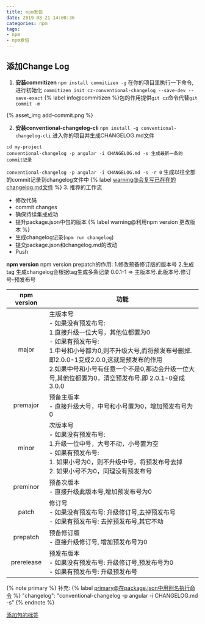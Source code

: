 ```yaml
---
title: npm发包
date: 2019-08-21 14:00:36
categories: npm
tags: 
- npm
- npm发包
---
```

## 添加Change Log
1. **安装commitizen**
`npm install commitizen -g`
在你的项目里执行一下命令,进行初始化
`commitizen init cz-conventional-changelog --save-dev --save-exact`
{% label info@commitizen %}包的作用提供`git cz`命令代替`git commit -m `

{% asset_img add-commit.png %}
<!-- more -->
2. **安装conventional-changelog-cli**
`npm install -g conventional-changelog-cli`
进入你的项目并生成CHANGELOG.md文件
```shell
cd my-project
conventional-changelog -p angular -i CHANGELOG.md -s 生成最新一条的commit记录
```
 `conventional-changelog -p angular -i CHANGELOG.md -s -r 0` 生成以往全部的commit记录到changelog文件中
 {% label warning@会复写已存在的changelog.md文件 %}
3. 推荐的工作流
 - 修改代码
 - commit changes
 - 确保持续集成成功
 - 提升package.json中包的版本 {% label warning@利用npm version 更改版本 %}
 - 生成changelog记录(`npm run changelog`)
 - 提交package.json和changelog.md的改动
 - Push
 
**npm version**
npm version prepatch的作用: 1.修改预备修订版的版本号 2.生成tag
生成changelog会根据tag生成多条记录
0.0.1-1 => 主版本号.此版本号.修订号-预发布号

 npm version | 功能 
 :-: | - 
 major | 主版本号 <br/>- 如果没有预发布号: <br/>1.直接升级一位大号，其他位都置为0<br/>- 如果有预发布号: <br/>1.中号和小号都为0,则不升级大号,而将预发布号删掉.即2.0.0-1变成2.0.0,这就是预发布的作用<br/>2.如果中号和小号有任意一个不是0,那边会升级一位大号,其他位都置为0，清空预发布号.即 2.0.1-0变成3.0.0
 premajor | 预备主版本 <br/>- 直接升级大号，中号和小号置为0，增加预发布号为0
 minor | 次版本号 <br/>- 如果没有预发布号: <br/>1.升级一位中号，大号不动，小号置为空<br/>- 如果有预发布号: <br/>1. 如果小号为0，则不升级中号，将预发布号去掉<br/>2. 如果小号不为0，同理没有预发布号
 preminor | 预备次版本 <br/>- 直接升级此版本号,增加预发布号为0
 patch | 修订号 <br/>- 如果没有预发布号: 升级修订号,去掉预发布号<br/>- 如果有预发布号: 去掉预发布号,其它不动
 prepatch | 预备修订版 <br/>- 直接升级修订号, 增加预发布号为0
 prerelease | 预发布版本 <br/>- 如果没有预发布号: 升级修订号,预发布号为0<br/>- 如果有预发布号: 升级预发布号
 
 {% note primary %}
补充:
  {% label primary@在package.json中用别名执行命令 %}
  "changelog": "conventional-changelog -p angular -i CHANGELOG.md -s"
 {% endnote %}
 
 [添加包的标签](https://shields.io/category/downloads)

